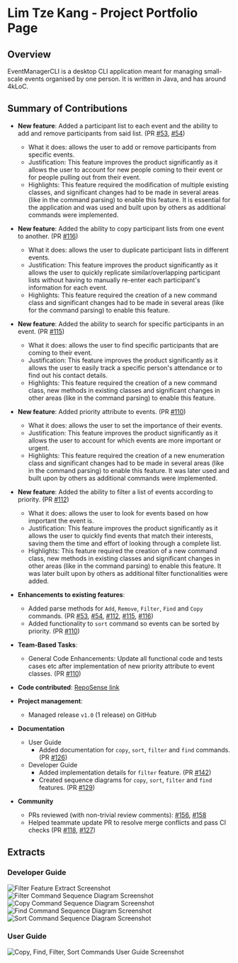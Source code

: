 
# Lim Tze Kang - Project Portfolio Page

## Overview
EventManagerCLI is a desktop CLI application meant for managing small-scale events organised by one person. It is written in Java, and has around 4kLoC.

## Summary of Contributions
* **New feature**: Added a participant list to each event and the ability to add and remove participants from said list. (PR [#53](https://github.com/AY2425S1-CS2113-W13-3/tp/pull/53), [#54](https://github.com/AY2425S1-CS2113-W13-3/tp/pull/54))
  * What it does: allows the user to add or remove participants from specific events.
  * Justification: This feature improves the product significantly as it allows the user to account for new people coming to their event or for people pulling out from their event.
  * Highlights: This feature required the modification of multiple existing classes, and significant changes had to be made in several areas (like in the command parsing) to enable this feature. It is essential for the application and was used and built upon by others as additional commands were implemented.


* **New feature**: Added the ability to copy participant lists from one event to another. (PR [#116](https://github.com/AY2425S1-CS2113-W13-3/tp/pull/116))
  * What it does: allows the user to duplicate participant lists in different events.
  * Justification: This feature improves the product significantly as it allows the user to quickly replicate similar/overlapping participant lists without having to manually re-enter each participant's information for each event.
  * Highlights: This feature required the creation of a new command class and significant changes had to be made in several areas (like for the command parsing) to enable this feature.


* **New feature**: Added the ability to search for specific participants in an event. (PR [#115](https://github.com/AY2425S1-CS2113-W13-3/tp/pull/115))
  * What it does: allows the user to find specific participants that are coming to their event.
  * Justification: This feature improves the product significantly as it allows the user to easily track a specific person's attendance or to find out his contact details.
  * Highlights: This feature required the creation of a new command class, new methods in existing classes and significant changes in other areas (like in the command parsing) to enable this feature.


* **New feature**: Added priority attribute to events. (PR [#110](https://github.com/AY2425S1-CS2113-W13-3/tp/pull/110))
  * What it does: allows the user to set the importance of their events.
  * Justification: This feature improves the product significantly as it allows the user to account for which events are more important or urgent.
  * Highlights: This feature required the creation of a new enumeration class and significant changes had to be made in several areas (like in the command parsing) to enable this feature. It was later used and built upon by others as additional commands were implemented.


* **New feature**: Added the ability to filter a list of events according to priority. (PR [#112](https://github.com/AY2425S1-CS2113-W13-3/tp/pull/112))
  * What it does: allows the user to look for events based on how important the event is.
  * Justification: This feature improves the product significantly as it allows the user to quickly find events that match their interests, saving them the time and effort of looking through a complete list.
  * Highlights: This feature required the creation of a new command class, new methods in existing classes and significant changes in other areas (like in the command parsing) to enable this feature. It was later built upon by others as additional filter functionalities were added.


* **Enhancements to existing features**:
  * Added parse methods for `Add`, `Remove`, `Filter`, `Find` and `Copy` commands.  (PR [#53](https://github.com/AY2425S1-CS2113-W13-3/tp/pull/53), [#54](https://github.com/AY2425S1-CS2113-W13-3/tp/pull/54), [#112](https://github.com/AY2425S1-CS2113-W13-3/tp/pull/112), [#115](https://github.com/AY2425S1-CS2113-W13-3/tp/pull/115), [#116](https://github.com/AY2425S1-CS2113-W13-3/tp/pull/116))
  * Added functionality to `sort` command so events can be sorted by priority. (PR [#110](https://github.com/AY2425S1-CS2113-W13-3/tp/pull/110))


* **Team-Based Tasks**:
  * General Code Enhancements: Update all functional code and tests cases etc after implementation of new priority attribute to event classes. (PR [#110](https://github.com/AY2425S1-CS2113-W13-3/tp/pull/110))


* **Code contributed**: [RepoSense link](https://nus-cs2113-ay2425s1.github.io/tp-dashboard/?search=LTK&sort=groupTitle&sortWithin=title&timeframe=commit&mergegroup=&groupSelect=groupByRepos&breakdown=true&checkedFileTypes=docs~functional-code~test-code~other&since=2024-09-20&tabOpen=true&tabType=authorship&tabAuthor=LTK-1606&tabRepo=AY2425S1-CS2113-W13-3%2Ftp%5Bmaster%5D&authorshipIsMergeGroup=false&authorshipFileTypes=docs~functional-code~test-code&authorshipIsBinaryFileTypeChecked=false&authorshipIsIgnoredFilesChecked=false)


* **Project management**:
  * Managed release `v1.0` (1 release) on GitHub


* **Documentation**
  * User Guide
    * Added documentation for `copy`, `sort`, `filter` and `find` commands. (PR [#126](https://github.com/AY2425S1-CS2113-W13-3/tp/pull/126))
  * Developer Guide
    * Added implementation details for `filter` feature. (PR [#142](https://github.com/AY2425S1-CS2113-W13-3/tp/pull/142))
    * Created sequence diagrams for `copy`, `sort`, `filter` and `find` features. (PR [#129](https://github.com/AY2425S1-CS2113-W13-3/tp/pull/129))
 
     
* **Community**
  * PRs reviewed (with non-trivial review comments): [#156](https://github.com/AY2425S1-CS2113-W13-3/tp/pull/156), [#158](https://github.com/AY2425S1-CS2113-W13-3/tp/pull/158)
  * Helped teammate update PR to resolve merge conflicts and pass CI checks (PR [#118](https://github.com/AY2425S1-CS2113-W13-3/tp/pull/118), [#127](https://github.com/AY2425S1-CS2113-W13-3/tp/pull/127))

<div style="page-break-after: always;"></div>

## Extracts

### Developer Guide
<img src="screenshots/FilterFeatureScreenshot.png" alt="Filter Feature Extract Screenshot">
<img src="screenshots/FilterSequenceScreenshot.png" alt="Filter Command Sequence Diagram Screenshot">
<img src="screenshots/CopySequenceScreenshot.png" alt="Copy Command Sequence Diagram Screenshot">
<img src="screenshots/FindSequenceScreenshot.png" alt="Find Command Sequence Diagram Screenshot">
<img src="screenshots/SortSequenceScreenshot.png" alt="Sort Command Sequence Diagram Screenshot">

<div style="page-break-after: always;"></div>

### User Guide
<img src="screenshots/TKUserGuideScreenshot.png" alt="Copy, Find, Filter, Sort Commands User Guide Screenshot">
